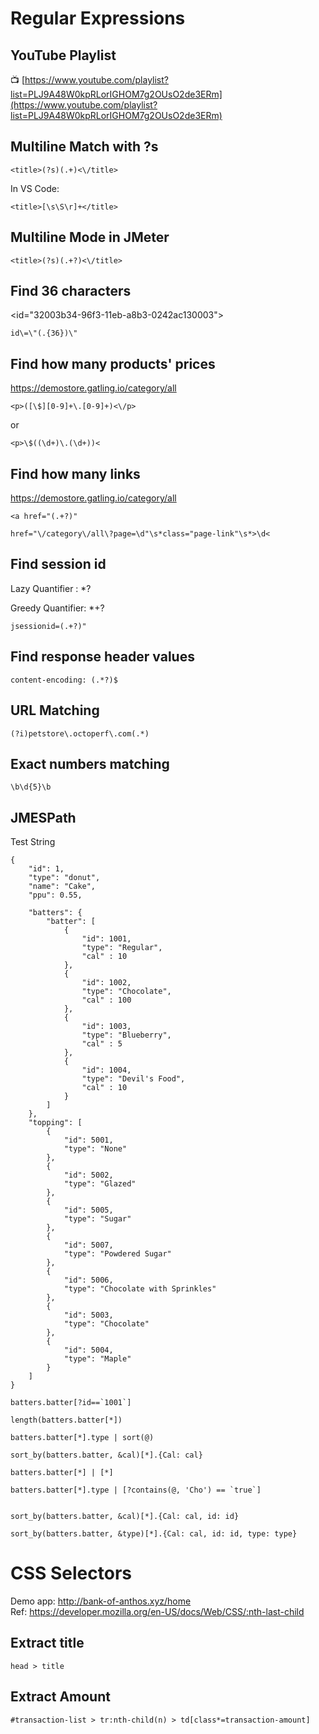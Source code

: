 # Regular Expressions

## YouTube Playlist

📺 [https://www.youtube.com/playlist?list=PLJ9A48W0kpRLorIGHOM7g2OUsO2de3ERm](https://www.youtube.com/playlist?list=PLJ9A48W0kpRLorIGHOM7g2OUsO2de3ERm)

## Multiline Match with ?s

```
<title>(?s)(.+)<\/title>
```
In VS Code:  

```
<title>[\s\S\r]+</title>
```

## Multiline Mode in JMeter

```
<title>(?s)(.+?)<\/title>
```

## Find 36 characters

<id="32003b34-96f3-11eb-a8b3-0242ac130003">

```
id\=\"(.{36})\"
```

## Find how many products' prices

https://demostore.gatling.io/category/all  

```
<p>([\$][0-9]+\.[0-9]+)<\/p>
```
or
```
<p>\$((\d+)\.(\d+))<
```

## Find how many links

https://demostore.gatling.io/category/all

```
<a href="(.+?)"
```

```
href="\/category\/all\?page=\d"\s*class="page-link"\s*>\d<
```

## Find session id 

Lazy Quantifier : *?

Greedy Quantifier: *+?

```
jsessionid=(.+?)"
```

## Find response header values

```
content-encoding: (.*?)$
```

## URL Matching

```
(?i)petstore\.octoperf\.com(.*)
```

## Exact numbers matching

```
\b\d{5}\b
```
## JMESPath

Test String
```
{
    "id": 1,
    "type": "donut",
    "name": "Cake",
    "ppu": 0.55,

    "batters": {
        "batter": [
            {
                "id": 1001,
                "type": "Regular",
                "cal" : 10
            },
            {
                "id": 1002,
                "type": "Chocolate",
                "cal" : 100
            },
            {
                "id": 1003,
                "type": "Blueberry",
                "cal" : 5
            },
            {
                "id": 1004,
                "type": "Devil's Food",
                "cal" : 10
            }
        ]
    },
    "topping": [
        {
            "id": 5001,
            "type": "None"
        },
        {
            "id": 5002,
            "type": "Glazed"
        },
        {
            "id": 5005,
            "type": "Sugar"
        },
        {
            "id": 5007,
            "type": "Powdered Sugar"
        },
        {
            "id": 5006,
            "type": "Chocolate with Sprinkles"
        },
        {
            "id": 5003,
            "type": "Chocolate"
        },
        {
            "id": 5004,
            "type": "Maple"
        }
    ]
}
```

```
batters.batter[?id==`1001`]

length(batters.batter[*])

batters.batter[*].type | sort(@)

sort_by(batters.batter, &cal)[*].{Cal: cal}

batters.batter[*] | [*]

batters.batter[*].type | [?contains(@, 'Cho') == `true`]


sort_by(batters.batter, &cal)[*].{Cal: cal, id: id}

sort_by(batters.batter, &type)[*].{Cal: cal, id: id, type: type}
```

# CSS Selectors

Demo app: http://bank-of-anthos.xyz/home  
Ref: https://developer.mozilla.org/en-US/docs/Web/CSS/:nth-last-child

## Extract title
```
head > title
```

## Extract Amount
```
#transaction-list > tr:nth-child(n) > td[class*=transaction-amount]
```
